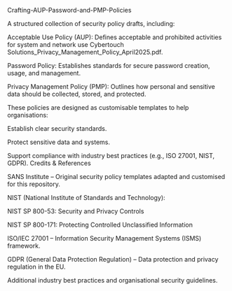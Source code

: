 Crafting-AUP-Password-and-PMP-Policies

A structured collection of security policy drafts, including:

Acceptable Use Policy (AUP): Defines acceptable and prohibited activities for system and network use Cybertouch Solutions_Privacy_Management_Policy_April2025.pdf.

Password Policy: Establishes standards for secure password creation, usage, and management.

Privacy Management Policy (PMP): Outlines how personal and sensitive data should be collected, stored, and protected.

These policies are designed as customisable templates to help organisations:

Establish clear security standards.

Protect sensitive data and systems.

Support compliance with industry best practices (e.g., ISO 27001, NIST, GDPR).
Credits & References

SANS Institute – Original security policy templates adapted and customised for this repository.

NIST (National Institute of Standards and Technology):

NIST SP 800-53: Security and Privacy Controls

NIST SP 800-171: Protecting Controlled Unclassified Information

ISO/IEC 27001 – Information Security Management Systems (ISMS) framework.

GDPR (General Data Protection Regulation) – Data protection and privacy regulation in the EU.

Additional industry best practices and organisational security guidelines.
